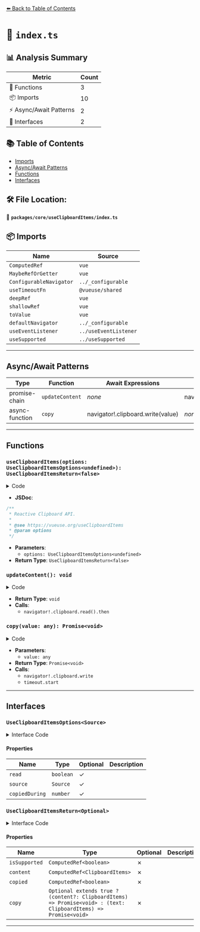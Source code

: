 [⬅️ Back to Table of Contents](../../../index.md)

# 📄 `index.ts`

## 📊 Analysis Summary

| Metric | Count |
|--------|-------|
| 🔧 Functions | 3 |
| 📦 Imports | 10 |
| ⚡ Async/Await Patterns | 2 |
| 📐 Interfaces | 2 |

## 📚 Table of Contents

- [Imports](#imports)
- [Async/Await Patterns](#asyncawait-patterns)
- [Functions](#functions)
- [Interfaces](#interfaces)

## 🛠️ File Location:
📂 **`packages/core/useClipboardItems/index.ts`**

## 📦 Imports

| Name | Source |
|------|--------|
| `ComputedRef` | `vue` |
| `MaybeRefOrGetter` | `vue` |
| `ConfigurableNavigator` | `../_configurable` |
| `useTimeoutFn` | `@vueuse/shared` |
| `deepRef` | `vue` |
| `shallowRef` | `vue` |
| `toValue` | `vue` |
| `defaultNavigator` | `../_configurable` |
| `useEventListener` | `../useEventListener` |
| `useSupported` | `../useSupported` |


---

## Async/Await Patterns

| Type | Function | Await Expressions | Promise Chains |
|------|----------|-------------------|----------------|
| promise-chain | `updateContent` | *none* | navigator!.clipboard.read().then |
| async-function | `copy` | navigator!.clipboard.write(value) | *none* |


---

## Functions

### `useClipboardItems(options: UseClipboardItemsOptions<undefined>): UseClipboardItemsReturn<false>`

<details><summary>Code</summary>

```ts
export function useClipboardItems(options?: UseClipboardItemsOptions<undefined>): UseClipboardItemsReturn<false>
```
</details>

- **JSDoc**:
```ts
/**
 * Reactive Clipboard API.
 *
 * @see https://vueuse.org/useClipboardItems
 * @param options
 */
```

- **Parameters**:
  - `options: UseClipboardItemsOptions<undefined>`
- **Return Type**: `UseClipboardItemsReturn<false>`
### `updateContent(): void`

<details><summary>Code</summary>

```ts
function updateContent() {
    if (isSupported.value) {
      navigator!.clipboard.read().then((items) => {
        content.value = items
      })
    }
  }
```
</details>

- **Return Type**: `void`
- **Calls**:
  - `navigator!.clipboard.read().then`
### `copy(value: any): Promise<void>`

<details><summary>Code</summary>

```ts
async function copy(value = toValue(source)) {
    if (isSupported.value && value != null) {
      await navigator!.clipboard.write(value)

      content.value = value
      copied.value = true
      timeout.start()
    }
  }
```
</details>

- **Parameters**:
  - `value: any`
- **Return Type**: `Promise<void>`
- **Calls**:
  - `navigator!.clipboard.write`
  - `timeout.start`

---

## Interfaces

### `UseClipboardItemsOptions<Source>`

<details><summary>Interface Code</summary>

```ts
export interface UseClipboardItemsOptions<Source> extends ConfigurableNavigator {
  /**
   * Enabled reading for clipboard
   *
   * @default false
   */
  read?: boolean

  /**
   * Copy source
   */
  source?: Source

  /**
   * Milliseconds to reset state of `copied` ref
   *
   * @default 1500
   */
  copiedDuring?: number
}
```
</details>

#### Properties

| Name | Type | Optional | Description |
|------|------|----------|-------------|
| `read` | `boolean` | ✓ |  |
| `source` | `Source` | ✓ |  |
| `copiedDuring` | `number` | ✓ |  |

### `UseClipboardItemsReturn<Optional>`

<details><summary>Interface Code</summary>

```ts
export interface UseClipboardItemsReturn<Optional> {
  isSupported: ComputedRef<boolean>
  content: ComputedRef<ClipboardItems>
  copied: ComputedRef<boolean>
  copy: Optional extends true ? (content?: ClipboardItems) => Promise<void> : (text: ClipboardItems) => Promise<void>
}
```
</details>

#### Properties

| Name | Type | Optional | Description |
|------|------|----------|-------------|
| `isSupported` | `ComputedRef<boolean>` | ✗ |  |
| `content` | `ComputedRef<ClipboardItems>` | ✗ |  |
| `copied` | `ComputedRef<boolean>` | ✗ |  |
| `copy` | `Optional extends true ? (content?: ClipboardItems) => Promise<void> : (text: ClipboardItems) => Promise<void>` | ✗ |  |


---